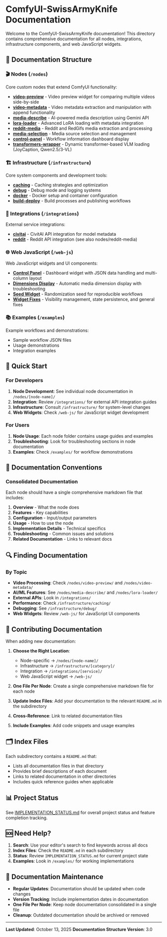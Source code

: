 # ComfyUI-SwissArmyKnife Documentation

Welcome to the ComfyUI-SwissArmyKnife documentation! This directory contains comprehensive documentation for all nodes, integrations, infrastructure components, and web JavaScript widgets.

## 📁 Documentation Structure

### 🎬 Nodes (`/nodes`)

Core custom nodes that extend ComfyUI functionality:

- **[video-preview](nodes/video-preview/)** - Video preview widget for comparing multiple videos side-by-side
- **[video-metadata](nodes/video-metadata/)** - Video metadata extraction and manipulation with append functionality
- **[media-describe](nodes/media-describe/)** - AI-powered media description using Gemini API
- **[lora-loader](nodes/lora-loader/)** - Advanced LoRA loading with metadata integration
- **[reddit-media](nodes/reddit-media/)** - Reddit and RedGifs media extraction and processing
- **[media-selection](nodes/media-selection/)** - Media source selection and management
- **[control-panel](nodes/control-panel/)** - Workflow information dashboard display
- **[transformers-wrapper](nodes/transformers-wrapper/)** - Dynamic transformer-based VLM loading (JoyCaption, Qwen2.5/3-VL)

### 🏗️ Infrastructure (`/infrastructure`)

Core system components and development tools:

- **[caching](infrastructure/caching/)** - Caching strategies and optimization
- **[debug](infrastructure/debug/)** - Debug mode and logging systems
- **[docker](infrastructure/docker/)** - Docker setup and container configuration
- **[build-deploy](infrastructure/build-deploy/)** - Build processes and publishing workflows

### 🔌 Integrations (`/integrations`)

External service integrations:

- **[civitai](integrations/civitai/)** - CivitAI API integration for model metadata
- **[reddit](integrations/reddit/)** - Reddit API integration (see also nodes/reddit-media)

### 🌐 Web JavaScript (`/web-js`)

Web JavaScript widgets and UI components:

- **[Control Panel](web-js/CONTROL_PANEL.md)** - Dashboard widget with JSON data handling and multi-column layout
- **[Dimensions Display](web-js/DIMENSIONS_DISPLAY.md)** - Automatic media dimension display with troubleshooting
- **[Seed Widget](web-js/SEED_WIDGET.md)** - Randomization seed for reproducible workflows
- **[Widget Fixes](web-js/WIDGET_FIXES.md)** - Visibility management, state persistence, and general fixes

### 📚 Examples (`/examples`)

Example workflows and demonstrations:

- Sample workflow JSON files
- Usage demonstrations
- Integration examples

## 🚀 Quick Start

### For Developers

1. **Node Development**: See individual node documentation in `/nodes/[node-name]/`
2. **Integration**: Review `/integrations/` for external API integration guides
3. **Infrastructure**: Consult `/infrastructure/` for system-level changes
4. **Web Widgets**: Check `/web-js/` for JavaScript widget development

### For Users

1. **Node Usage**: Each node folder contains usage guides and examples
2. **Troubleshooting**: Look for troubleshooting sections in node documentation
3. **Examples**: Check `/examples/` for workflow demonstrations

## 📖 Documentation Conventions

### Consolidated Documentation

Each node should have a single comprehensive markdown file that includes:

1. **Overview** - What the node does
2. **Features** - Key capabilities
3. **Configuration** - Input/output parameters
4. **Usage** - How to use the node
5. **Implementation Details** - Technical specifics
6. **Troubleshooting** - Common issues and solutions
7. **Related Documentation** - Links to relevant docs

## 🔍 Finding Documentation

### By Topic

- **Video Processing**: Check `/nodes/video-preview/` and `/nodes/video-metadata/`
- **AI/ML Features**: See `/nodes/media-describe/` and `/nodes/lora-loader/`
- **External APIs**: Look in `/integrations/`
- **Performance**: Check `/infrastructure/caching/`
- **Debugging**: See `/infrastructure/debug/`
- **Web Widgets**: Review `/web-js/` for JavaScript UI components

## 📝 Contributing Documentation

When adding new documentation:

1. **Choose the Right Location**:
   - Node-specific → `/nodes/[node-name]/`
   - Infrastructure → `/infrastructure/[category]/`
   - Integration → `/integrations/[service]/`
   - Web JavaScript widget → `/web-js/`

2. **One File Per Node**: Create a single comprehensive markdown file for each node

3. **Update Index Files**: Add your documentation to the relevant `README.md` in the subdirectory

4. **Cross-Reference**: Link to related documentation files

5. **Include Examples**: Add code snippets and usage examples

## 🗂️ Index Files

Each subdirectory contains a `README.md` that:

- Lists all documentation files in that directory
- Provides brief descriptions of each document
- Links to related documentation in other directories
- Includes quick reference guides when applicable

## 📊 Project Status

See [IMPLEMENTATION_STATUS.md](IMPLEMENTATION_STATUS.md) for overall project status and feature completion tracking.

## 🆘 Need Help?

1. **Search**: Use your editor's search to find keywords across all docs
2. **Index Files**: Check the `README.md` in each subdirectory
3. **Status**: Review `IMPLEMENTATION_STATUS.md` for current project state
4. **Examples**: Look in `/examples/` for working implementations

## 📅 Documentation Maintenance

- **Regular Updates**: Documentation should be updated when code changes
- **Version Tracking**: Include implementation dates in documentation
- **One File Per Node**: Keep node documentation consolidated in a single file
- **Cleanup**: Outdated documentation should be archived or removed

---

**Last Updated**: October 13, 2025
**Documentation Structure Version**: 3.0
